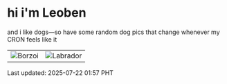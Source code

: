 # hi i'm Leoben

and i like dogs—so have some random dog pics that change whenever my CRON feels like it

|  |  |
|--------|----------|
| ![Borzoi](https://random-dog-vercel.vercel.app/api/random-borzoi?v=1753120628) | ![Labrador](https://random-dog-vercel.vercel.app/api/random-labrador?v=1753120628) |

Last updated: 2025-07-22 01:57 PHT
